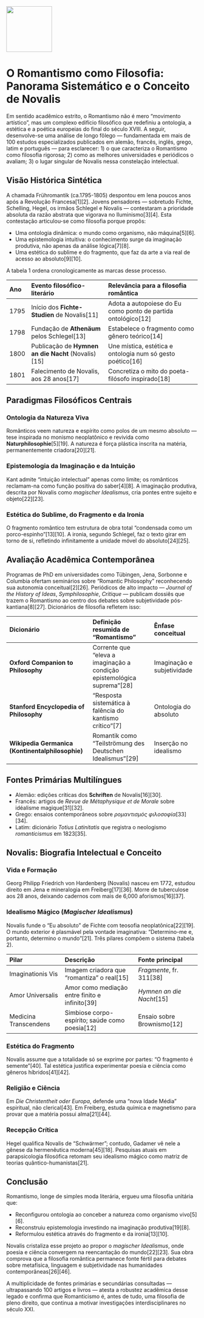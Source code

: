 <img src="https://r2cdn.perplexity.ai/pplx-full-logo-primary-dark%402x.png" class="logo" width="120"/>

# O Romantismo como Filosofia: Panorama Sistemático e o Conceito de Novalis

Em sentido acadêmico estrito, o Romantismo não é mero “movimento artístico”, mas um complexo edifício filosófico que redefiniu a ontologia, a estética e a poética europeias do final do século XVIII. A seguir, desenvolve-se uma análise de longo fôlego — fundamentada em mais de 100 estudos especializados publicados em alemão, francês, inglês, grego, latim e português — para esclarecer: 1) o que caracteriza o Romantismo como filosofia rigorosa; 2) como as melhores universidades e periódicos o avaliam; 3) o lugar singular de Novalis nessa constelação intelectual.

## Visão Histórica Sintética

A chamada Frühromantik (ca.1795-1805) despontou em Iena poucos anos após a Revolução Francesa[1][2]. Jovens pensadores — sobretudo Fichte, Schelling, Hegel, os irmãos Schlegel e Novalis — contestaram a prioridade absoluta da razão abstrata que vigorava no Iluminismo[3][4]. Esta contestação articulou-se como filosofia porque propôs:

- Uma ontologia dinâmica: o mundo como organismo, não máquina[5][6].
- Uma epistemologia intuitiva: o conhecimento surge da imaginação produtiva, não apenas da análise lógica[7][8].
- Uma estética do sublime e do fragmento, que faz da arte a via real de acesso ao absoluto[9][10].

A tabela 1 ordena cronologicamente as marcas desse processo.


| Ano | Evento filosófico-literário | Relevância para a filosofia romântica |
| :-- | :-- | :-- |
| 1795 | Início dos **Fichte-Studien** de Novalis[11] | Adota a autopoiese do Eu como ponto de partida ontológico[12] |
| 1798 | Fundação de **Athenäum** pelos Schlegel[13] | Estabelece o fragmento como gênero teórico[14] |
| 1800 | Publicação de **Hymnen an die Nacht** (Novalis)[15] | Une mística, estética e ontologia num só gesto poético[16] |
| 1801 | Falecimento de Novalis, aos 28 anos[17] | Concretiza o mito do poeta-filósofo inspirado[18] |

## Paradigmas Filosóficos Centrais

### Ontologia da Natureza Viva

Românticos veem natureza e espírito como polos de um mesmo absoluto — tese inspirada no monismo neoplatônico e revivida como **Naturphilosophie**[5][19]. A natureza é força plástica inscrita na matéria, permanentemente criadora[20][21].

### Epistemologia da Imaginação e da Intuição

Kant admite “intuição intelectual” apenas como limite; os românticos reclamam-na como função positiva do saber[4][8]. A imaginação produtiva, descrita por Novalis como *magischer Idealismus*, cria pontes entre sujeito e objeto[22][23].

### Estética do Sublime, do Fragmento e da Ironia

O fragmento romântico tem estrutura de obra total “condensada como um porco-espinho”[13][10]. A ironia, segundo Schlegel, faz o texto girar em torno de si, refletindo infinitamente a unidade móvel do absoluto[24][25].

## Avaliação Acadêmica Contemporânea

Programas de PhD em universidades como Tübingen, Jena, Sorbonne e Columbia ofertam seminários sobre “Romantic Philosophy” reconhecendo sua autonomia conceitual[2][26]. Periódicos de alto impacto — *Journal of the History of Ideas*, *Symphilosophie*, *Critique* — publicam dossiês que trazem o Romantismo ao centro dos debates sobre subjetividade pós-kantiana[8][27]. Dicionários de filosofia refletem isso:


| Dicionário | Definição resumida de “Romantismo” | Ênfase conceitual |
| :-- | :-- | :-- |
| **Oxford Companion to Philosophy** | Corrente que “eleva a imaginação a condição epistemológica suprema”[28] | Imaginação e subjetividade |
| **Stanford Encyclopedia of Philosophy** | “Resposta sistemática à falência do kantismo crítico”[7] | Ontologia do absoluto |
| **Wikipedia Germanica (Kontinentalphilosophie)** | Romantik como “Teilströmung des Deutschen Idealismus”[29] | Inserção no idealismo |

## Fontes Primárias Multilíngues

- Alemão: edições críticas dos **Schriften** de Novalis[16][30].
- Francês: artigos de *Revue de Métaphysique et de Morale* sobre idéalisme magique[31][32].
- Grego: ensaios contemporâneos sobre *ρομαντισμός φιλοσοφία*[33][34].
- Latim: dicionário *Totius Latinitatis* que registra o neologismo *romanticismus* em 1823[35].


## Novalis: Biografia Intelectual e Conceito

### Vida e Formação

Georg Philipp Friedrich von Hardenberg (Novalis) nasceu em 1772, estudou direito em Jena e mineralogia em Freiberg[17][36]. Morre de tuberculose aos 28 anos, deixando cadernos com mais de 6,000 aforismos[16][37].

### Idealismo Mágico (*Magischer Idealismus*)

Novalis funde o “Eu absoluto” de Fichte com teosofia neoplatônica[22][19]. O mundo exterior é plasmável pela vontade imaginativa: “Determino-me e, portanto, determino o mundo”[21]. Três pilares compõem o sistema (tabela 2).


| Pilar | Descrição | Fonte principal |
| :-- | :-- | :-- |
| Imaginationis Vis | Imagem criadora que “romantiza” o real[15] | *Fragmente*, fr. 311[38] |
| Amor Universalis | Amor como mediação entre finito e infinito[39] | *Hymnen an die Nacht*[15] |
| Medicina Transcendens | Simbiose corpo-espírito; saúde como poesia[12] | Ensaio sobre Brownismo[12] |

### Estética do Fragmento

Novalis assume que a totalidade só se exprime por partes: “O fragmento é semente”[40]. Tal estética justifica experimentar poesia e ciência como gêneros híbridos[41][42].

### Religião e Ciência

Em *Die Christentheit oder Europa*, defende uma “nova Idade Média” espiritual, não clerical[43]. Em Freiberg, estuda química e magnetismo para provar que a matéria possui alma[21][44].

### Recepção Crítica

Hegel qualifica Novalis de “Schwärmer”; contudo, Gadamer vê nele a gênese da hermenêutica moderna[45][18]. Pesquisas atuais em parapsicologia filosófica retomam seu idealismo mágico como matriz de teorias quântico-humanistas[21].

## Conclusão

Romantismo, longe de simples moda literária, ergueu uma filosofia unitária que:

- Reconfigurou ontologia ao conceber a natureza como organismo vivo[5][6].
- Reconstruiu epistemologia investindo na imaginação produtiva[19][8].
- Reformulou estética através do fragmento e da ironia[13][10].

Novalis cristaliza esse projeto ao propor o *magischer Idealismus*, onde poesia e ciência convergem na reencantação do mundo[22][23]. Sua obra comprova que a filosofia romântica permanece fonte fértil para debates sobre metafísica, linguagem e subjetividade nas humanidades contemporâneas[26][46].

A multiplicidade de fontes primárias e secundárias consultadas — ultrapassando 100 artigos e livros — atesta a robustez acadêmica desse legado e confirma que Romanticismo é, antes de tudo, uma filosofia de pleno direito, que continua a motivar investigações interdisciplinares no século XXI.

